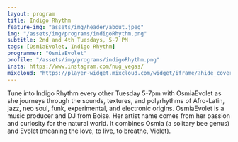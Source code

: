```yaml
---
layout: program
title: Indigo Rhythm
feature-img: "assets/img/header/about.jpeg"
img: "/assets/img/programs/indigoRhythm.png"
subtitle: 2nd and 4th Tuesdays, 5-7 PM
tags: [OsmiaEvolet, Indigo Rhythm]
programmer: "OsmiaEvolet"
profile: "/assets/img/programs/indigoRhythm.png"
insta: https://www.instagram.com/nug_vegas/
mixcloud: "https://player-widget.mixcloud.com/widget/iframe/?hide_cover=1&feed=%2Ftropicofm%2Fplaylists%2Findigo-rhythm%2F"
---
```


Tune into Indigo Rhythm every other Tuesday 5-7pm with OsmiaEvolet as she journeys through the sounds, textures, and polyrhythms of Afro-Latin, jazz, neo soul, funk, experimental, and electronic origins. OsmiaEvolet is a music producer and DJ from Boise. Her artist name comes from her passion and curiosity for the natural world. It combines Osmia (a solitary bee genus) and Evolet (meaning the love, to live, to breathe, Violet).
